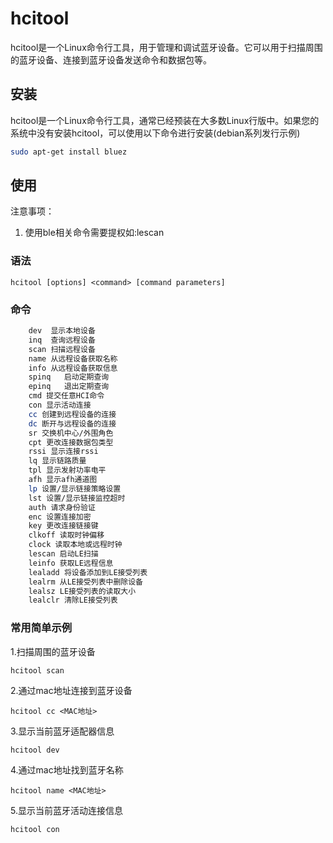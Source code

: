 hcitool
===

hcitool是一个Linux命令行工具，用于管理和调试蓝牙设备。它可以用于扫描周围的蓝牙设备、连接到蓝牙设备发送命令和数据包等。

## 安装

hcitool是一个Linux命令行工具，通常已经预装在大多数Linux行版中。如果您的系统中没有安装hcitool，可以使用以下命令进行安装(debian系列发行示例)

```bash
sudo apt-get install bluez
```

## 使用
注意事项：
1. 使用ble相关命令需要提权如:lescan


### 语法

`hcitool [options] <command> [command parameters]`

### 命令

```bash
    dev  显示本地设备
    inq  查询远程设备
    scan 扫描远程设备
    name 从远程设备获取名称
    info 从远程设备获取信息
    spinq   启动定期查询
    epinq   退出定期查询
    cmd 提交任意HCI命令
    con 显示活动连接
    cc 创建到远程设备的连接
    dc 断开与远程设备的连接
    sr 交换机中心/外围角色
    cpt 更改连接数据包类型
    rssi 显示连接rssi
    lq 显示链路质量
    tpl 显示发射功率电平
    afh 显示afh通道图
    lp 设置/显示链接策略设置
    lst 设置/显示链接监控超时
    auth 请求身份验证
    enc 设置连接加密
    key 更改连接链接键
    clkoff 读取时钟偏移
    clock 读取本地或远程时钟
    lescan 启动LE扫描
    leinfo 获取LE远程信息
    lealadd 将设备添加到LE接受列表
    lealrm 从LE接受列表中删除设备
    lealsz LE接受列表的读取大小
    lealclr 清除LE接受列表 

```
### 常用简单示例
1.扫描周围的蓝牙设备

`hcitool scan`

2.通过mac地址连接到蓝牙设备

`hcitool cc <MAC地址>`

3.显示当前蓝牙适配器信息

`hcitool dev`

4.通过mac地址找到蓝牙名称

`hcitool name <MAC地址>`

5.显示当前蓝牙活动连接信息

`hcitool con`
